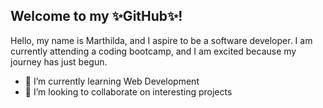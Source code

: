 ## Welcome to my ✨GitHub✨!

Hello, my name is Marthilda, and I aspire to be a software developer.
I am currently attending a coding bootcamp, and I am excited because my journey has just begun.


- 🌱 I’m currently learning Web Development
- 👯 I’m looking to collaborate on interesting projects



<!--
**Thildi/Thildi** is a ✨ _special_ ✨ repository because its `README.md` (this file) appears on your GitHub profile.

Here are some ideas to get you started:

- 🔭 I’m currently working on ...
- 🌱 I’m currently learning ...
- 👯 I’m looking to collaborate on ...
- 🤔 I’m looking for help with ...
- 💬 Ask me about ...
- 📫 How to reach me: ...
- 😄 Pronouns: ...
- ⚡ Fun fact: ...
-->

